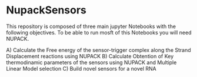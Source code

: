 # NupackSensors

This repository is composed of three main jupyter Notebooks with the following objectives.
To be able to run mosft of this Notebooks you will need NUPACK.

 
A) Calculate the Free energy of the sensor-trigger complex along the Strand Displacement reactions using NUPACK
B) Calculate Obtention of Key thermodinamic parameters of the sensors using NUPACK and Multiple Linear Model selection
C) Build novel sensors for a novel RNA
